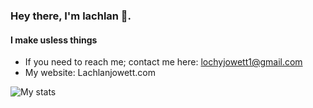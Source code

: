 ### Hey there, I'm lachlan 👋.
#### I make usless things

- If you need to reach me; contact me here: lochyjowett1@gmail.com
- My website: Lachlanjowett.com

![My stats](https://github-readme-stats.vercel.app/api?username=lochyj&theme=dark)

<!--
**lochyj/lochyj** is a ✨ _special_ ✨ repository because its `README.md` (this file) appears on your GitHub profile.

Here are some ideas to get you started:

- 🔭 I’m currently working on ...
- 🌱 I’m currently learning ...
- 👯 I’m looking to collaborate on ...
- 🤔 I’m looking for help with ...
- 💬 Ask me about ...
- 📫 How to reach me: ...
- 😄 Pronouns: ...
- ⚡ Fun fact: ...
-->
